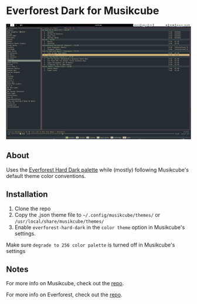 # Everforest Dark for Musikcube

![screenshot](https://github.com/5ubie/musikcube-everforest-dark/blob/main/assets/musikcube.png?raw=true)

## About
Uses the [Everforest Hard Dark palette](https://github.com/sainnhe/everforest/blob/master/palette.md) while (mostly) following Musikcube's default theme color conventions.

## Installation
1. Clone the repo
2. Copy the .json theme file to `~/.config/musikcube/themes/` or `/usr/local/share/musikcube/themes/`
3. Enable `everforest-hard-dark` in the `color theme` option in Musikcube's settings.

Make sure `degrade to 256 color palette` is turned off in Musikcube's settings

## Notes
For more info on Musikcube, check out the [repo](https://github.com/clangen/musikcube).

For more info on Everforest, check out the [repo](https://github.com/sainnhe/everforest).
